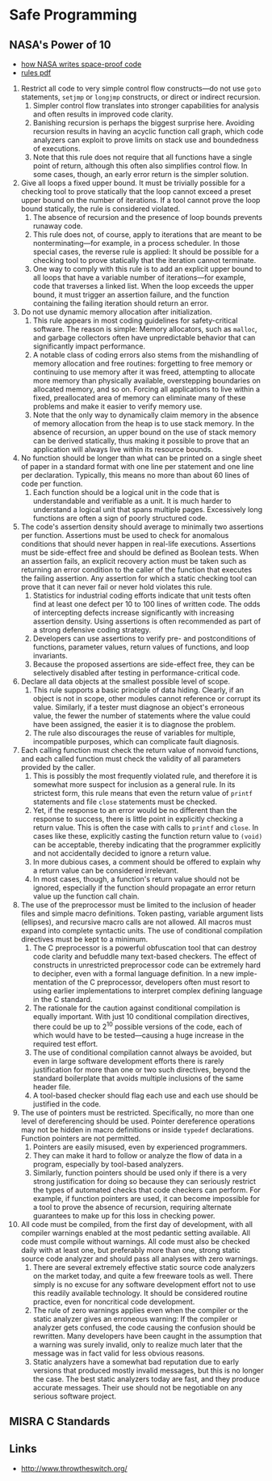 # Safe Programming

## NASA's Power of 10
- [how NASA writes space-proof code](https://www.youtube.com/watch?v=GWYhtksrmhE)
- [rules pdf](http://web.eecs.umich.edu/~imarkov/10rules.pdf)
1. Restrict all code to very simple control flow constructs—do not use `goto` statements, `setjmp` or `longjmp` constructs, or direct or indirect recursion. 
	1. Simpler control flow translates into stronger capabilities for analysis and often results in improved code clarity.
	2. Banishing recursion is perhaps the biggest surprise here. Avoiding recursion results in having an acyclic function call graph, which code analyzers can exploit to prove limits on stack use and boundedness of executions.
	3. Note that this rule does not require that all functions have a single point of return, although this often also simplifies control flow. In some cases, though, an early error return is the simpler solution.
2. Give all loops a fixed upper bound. It must be trivially possible for a checking tool to prove statically that the loop cannot exceed a preset upper bound on the number of iterations. If a tool cannot prove the loop bound statically, the rule is considered violated.
	1. The absence of recursion and the presence of loop bounds prevents runaway code. 
	2. This rule does not, of course, apply to iterations that are meant to be nonterminating—for example, in a process scheduler. In those special cases, the reverse rule is applied: It should be possible for a checking tool to prove statically that the iteration cannot terminate.
	3. One way to comply with this rule is to add an explicit upper bound to all loops that have a variable number of iterations—for example, code that traverses a linked list. When the loop exceeds the upper bound, it must trigger an assertion failure, and the function containing the failing iteration should return an error.
3. Do not use dynamic memory allocation after initialization.
	1. This rule appears in most coding guidelines for safety-critical software. The reason is simple: Memory allocators, such as `malloc`, and garbage collectors often have unpredictable behavior that can significantly impact performance.
	2. A notable class of coding errors also stems from the mishandling of memory allocation and free routines: forgetting to free memory or continuing to use memory after it was freed, attempting to allocate more memory than physically available, overstepping boundaries on allocated memory, and so on. Forcing all applications to live within a fixed, preallocated area of memory can eliminate many of these problems and make it easier to verify memory use.
	3. Note that the only way to dynamically claim memory in the absence of memory allocation from the heap is to use stack memory. In the absence of recursion, an upper bound on the use of stack memory can be derived statically, thus making it possible to prove that an application will always live within its resource bounds.
4. No function should be longer than what can be printed on a single sheet of paper in a standard format with one line per statement and one line per declaration. Typically, this means no more than about 60 lines of code per function.
	1. Each function should be a logical unit in the code that is understandable and verifiable as a unit. It is much harder to understand a logical unit that spans multiple pages. Excessively long functions are often a sign of poorly structured code.
5. The code's assertion density should average to minimally two assertions per function. Assertions must be used to check for anomalous conditions that should never happen in real-life executions. Assertions must be side-effect free and should be defined as Boolean tests. When an assertion fails, an explicit recovery action must be taken such as returning an error condition to the caller of the function that executes the failing assertion. Any assertion for which a static checking tool can prove that it can never fail or never hold violates this rule.
	1. Statistics for industrial coding efforts indicate that unit tests often find at least one defect per 10 to 100 lines of written code. The odds of intercepting defects increase significantly with increasing assertion density. Using assertions is often recommended as part of a strong defensive coding strategy.
	2. Developers can use assertions to verify pre- and postconditions of functions, parameter values, return values of functions, and loop invariants.
	3. Because the proposed assertions are side-effect free, they can be selectively disabled after testing in performance-critical code.
6. Declare all data objects at the smallest possible level of scope.
	1. This rule supports a basic principle of data hiding. Clearly, if an object is not in scope, other modules cannot reference or corrupt its value. Similarly, if a tester must diagnose an object's erroneous value, the fewer the number of statements where the value could have been assigned, the easier it is to diagnose the problem.
	2. The rule also discourages the reuse of variables for multiple, incompatible purposes, which can complicate fault diagnosis.
7. Each calling function must check the return value of nonvoid functions, and each called function must check the validity of all parameters provided by the caller.
	1. This is possibly the most frequently violated rule, and therefore it is somewhat more suspect for inclusion as a general rule. In its strictest form, this rule means that even the return value of `printf` statements and file `close` statements must be checked. 
	2. Yet, if the response to an error would be no different than the response to success, there is little point in explicitly checking a return value. This is often the case with calls to `printf` and `close`. In cases like these, explicitly casting the function return value to `(void)` can be acceptable, thereby indicating that the programmer explicitly and not accidentally decided to ignore a return value.
	3. In more dubious cases, a comment should be offered to explain why a return value can be considered irrelevant.
	4. In most cases, though, a function's return value should not be ignored, especially if the function should propagate an error return value up the function call chain.
8. The use of the preprocessor must be limited to the inclusion of header files and simple macro definitions. Token pasting, variable argument lists (ellipses), and recursive macro calls are not allowed. All macros must expand into complete syntactic units. The use of conditional compilation directives must be kept to a minimum.
	1. The C preprocessor is a powerful obfuscation tool that can destroy code clarity and befuddle many text-based checkers. The effect of constructs in unrestricted preprocessor code can be extremely hard to decipher, even with a formal language definition. In a new imple-mentation of the C preprocessor, developers often must resort to using earlier implementations to interpret complex defining language in the C standard.
	2. The rationale for the caution against conditional compilation is equally important. With just 10 conditional compilation directives, there could be up to $2^{10}$ possible versions of the code, each of which would have to be tested—causing a huge increase in the required test effort.
	3. The use of conditional compilation cannot always be avoided, but even in large software development efforts there is rarely justification for more than one or two such directives, beyond the standard boilerplate that avoids multiple inclusions of the same header file.
	4. A tool-based checker should flag each use and each use should be justified in the code.
9. The use of pointers must be restricted. Specifically, no more than one level of dereferencing should be used. Pointer dereference operations may not be hidden in macro definitions or inside `typedef` declarations. Function pointers are not permitted.
	1. Pointers are easily misused, even by experienced programmers.
	2. They can make it hard to follow or analyze the flow of data in a program, especially by tool-based analyzers.
	3. Similarly, function pointers should be used only if there is a very strong justification for doing so because they can seriously restrict the types of automated checks that code checkers can perform. For example, if function pointers are used, it can become impossible for a tool to prove the absence of recursion, requiring alternate guarantees to make up for this loss in checking power.
10. All code must be compiled, from the first day of development, with all compiler warnings enabled at the most pedantic setting available. All code must compile without warnings. All code must also be checked daily with at least one, but preferably more than one, strong static source code analyzer and should pass all analyses with zero warnings.
	1. There are several extremely effective static source code analyzers on the market today, and quite a few freeware tools as well. There simply is no excuse for any software development effort not to use this readily available technology. It should be considered routine practice, even for noncritical code development.
	2. The rule of zero warnings applies even when the compiler or the static analyzer gives an erroneous warning: If the compiler or analyzer gets confused, the code causing the confusion should be rewritten. Many developers have been caught in the assumption that a warning was surely invalid, only to realize much later that the message was in fact valid for less obvious reasons.
	3. Static analyzers have a somewhat bad reputation due to early versions that produced mostly invalid messages, but this is no longer the case. The best static analyzers today are fast, and they produce accurate messages. Their use should not be negotiable on any serious software project.

## MISRA C Standards

## Links
- http://www.throwtheswitch.org/
